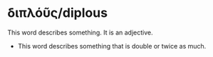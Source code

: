 # διπλόῦς/diplous
This word describes something. It is an adjective.

* This word describes something that is double or twice as much.
